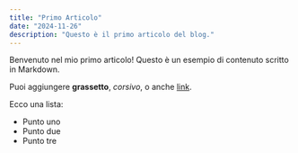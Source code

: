 ```yaml
---
title: "Primo Articolo"
date: "2024-11-26"
description: "Questo è il primo articolo del blog."
---
```


Benvenuto nel mio primo articolo! Questo è un esempio di contenuto scritto in Markdown.

Puoi aggiungere **grassetto**, _corsivo_, o anche [link](https://example.com).

Ecco una lista:
- Punto uno
- Punto due
- Punto tre